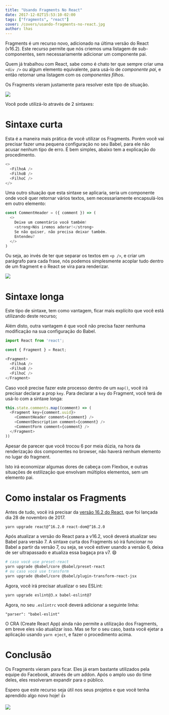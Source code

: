 ```yaml
---
title: "Usando Fragments No React"
date: 2017-12-02T15:53:10-02:00
tags: ["fragments", "react"]
cover: /covers/usando-fragments-no-react.jpg
author: lhas
---
```


Fragments é um recurso novo, adicionado na última versão do React (v16.2). Este recurso permite que nós criemos uma listagem de sub-componentes, sem necessariamente adicionar um componente pai.

Quem já trabalhou com React, sabe como é chato ter que sempre criar uma `<div />` ou algum elemento equivalente, para usá-lo de *componente pai*, e então retornar uma listagem com os *componentes filhos*.

Os Fragments vieram justamente para resolver este tipo de situação.

![](https://media.giphy.com/media/xUA7b7XgQQkWfUIIHC/giphy.gif)

Você pode utilizá-lo através de 2 sintaxes:

# Sintaxe curta

Esta é a maneira mais prática de você utilizar os Fragments. Porém você vai precisar fazer uma pequena configuração no seu Babel, para ele não acusar nenhum tipo de erro. É bem simples, abaixo tem a explicação do procedimento.

```js
<>
  <FilhoA />
  <FilhoB />
  <FilhoC />
</>
```

Uma outro situação que esta sintaxe se aplicaria, seria um componente onde você quer retornar vários textos, sem necessariamente encapsulá-los em outro elemento:

```js
const CommentHeader = ({ comment }) => (
  <>
    Deixe um comentário você também!
    <strong>Nós iremos adorar!</strong>
    Se não quiser, não precisa deixar também.
    Entendeu?
  </>
)
```

Ou seja, ao invés de ter que separar os textos em `<p />`, e criar um parágrafo para cada frase, nós podemos simplesmente acoplar tudo dentro de um fragment e o React se vira para renderizar.

![](https://media.giphy.com/media/ZZdRSJ6ESGA5G/giphy.gif)

# Sintaxe longa

Este tipo de sintaxe, tem como vantagem, ficar mais explícito que você está utilizando deste recurso;

Além disto, outra vantagem é que você não precisa fazer nenhuma modificação na sua configuração do Babel.

```js
import React from 'react';

const { Fragment } = React;

<Fragment>
  <FilhoA />
  <FilhoB />
  <FilhoC />
</Fragment>
```

Caso você precise fazer este processo dentro de um `map()`, você irá precisar declarar a prop `key`. Para declarar a `key` do Fragment, você terá de usá-lo com a sintaxe longa:

```js
this.state.comments.map((comment) => (
  <Fragment key={comment.uuid}>
    <CommentHeader comment={comment} />
    <CommentDescription comment={comment} />
    <CommentForm comment={comment} />
  </Fragment>
))
```

Apesar de parecer que você trocou 6 por meia dúzia, na hora da renderização dos componentes no browser, não haverá nenhum elemento no lugar do fragment.

Isto irá economizar algumas dores de cabeça com Flexbox, e outras situações de estilização que envolvam múltiplos elementos, sem um elemento pai.

# Como instalar os Fragments

Antes de tudo, você irá precisar da [versão 16.2 do React](https://github.com/facebook/react/blob/master/CHANGELOG.md#1620-november-28-2017), que foi lançada dia 28 de novembro de 2017.

```bash
yarn upgrade react@^16.2.0 react-dom@^16.2.0
```

Após atualizar a versão do React para a v16.2, você deverá atualizar seu Babel para versão 7. A sintaxe curta dos Fragments só irá funcionar no Babel a partir da versão 7, ou seja, se você estiver usando a versão 6, deixa de ser ultrapassado e atualiza essa bagaça pra v7. :smile:

```bash
# caso você use preset-react
yarn upgrade @babel/core @babel/preset-react
# ou caso você use transform
yarn upgrade @babel/core @babel/plugin-transform-react-jsx
```

Agora, você irá precisar atualizar o seu ESLint:

```bash
yarn upgrade eslint@3.x babel-eslint@7
```

Agora, no seu `.eslintrc` você deverá adicionar a seguinte linha:

```
"parser": "babel-eslint"
```

O CRA (Create React App) ainda não permite a utilização dos Fragments, em breve eles vão atualizar isso. Mas se for o seu caso, basta você ejetar a aplicação usando `yarn eject`, e fazer o procedimento acima.

# Conclusão

Os Fragments vieram para ficar. Eles já eram bastante utilizados pela equipe do Facebook, através de um addon. Após o amplo uso do time deles, eles resolveram expandir para o público.

Espero que este recurso seja útil nos seus projetos e que você tenha aprendido algo novo hoje! :+1:

![](https://media3.giphy.com/media/3ogsjQvoi63d8PxuUg/giphy.gif)

